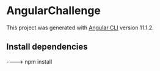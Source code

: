 # AngularChallenge

This project was generated with [Angular CLI](https://github.com/angular/angular-cli) version 11.1.2.

## Install dependencies

----> npm install
